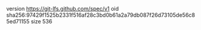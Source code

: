 version https://git-lfs.github.com/spec/v1
oid sha256:97429f1525b2331f516af28c3bd0b61a2a79db087f26d73105de56c85ed71155
size 536
